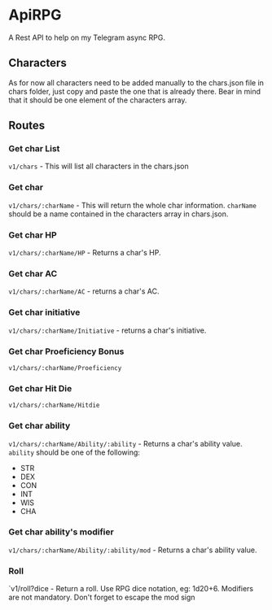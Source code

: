# ApiRPG
A Rest API to help on my Telegram async RPG.

## Characters
As for now all characters need to be added manually to the chars.json file in chars folder, just copy and paste the one that is already there. Bear in mind that it should be one element of the characters array.

## Routes
### Get char List
`v1/chars` - This will list all characters in the chars.json

### Get char
`v1/chars/:charName` - This will return the whole char information. `charName` should be a name contained in the characters array in chars.json.

### Get char HP
`v1/chars/:charName/HP` - Returns a char's HP.

### Get char AC
`v1/chars/:charName/AC` - returns a char's AC.

### Get char initiative
`v1/chars/:charName/Initiative` - returns a char's initiative.

### Get char Proeficiency Bonus
`v1/chars/:charName/Proeficiency`

### Get char Hit Die
`v1/chars/:charName/Hitdie`

### Get char ability
`v1/chars/:charName/Ability/:ability` -  Returns a char's ability value. `ability` should be one of the following:
* STR
* DEX
* CON
* INT
* WIS
* CHA

### Get char ability's modifier
`v1/chars/:charName/Ability/:ability/mod` -  Returns a char's ability value.

### Roll
`v1/roll?dice - Return a roll. Use RPG dice notation, eg: 1d20+6. Modifiers are not mandatory. Don't forget to escape the mod sign
